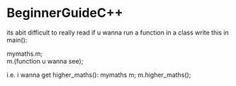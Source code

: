 # BeginnerGuideC++

its abit difficult to really read if u wanna run a function in a class write this in main():

mymaths.m; <br>
m.(function u wanna see); <br>

i.e.
i wanna get higher_maths():
mymaths m;
m.higher_maths();
